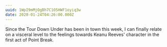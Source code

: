 ```yaml
---
uuid: 1WpI9mMjOgBh7C1O5HWF1oyiq3w
date: 2020-01-24T04:26:00.000Z
---
```


Since the Tour Down Under has been in town this week, I can finally relate on a visceral level to the feelings towards Keanu Reeves' character in the first act of Point Break.